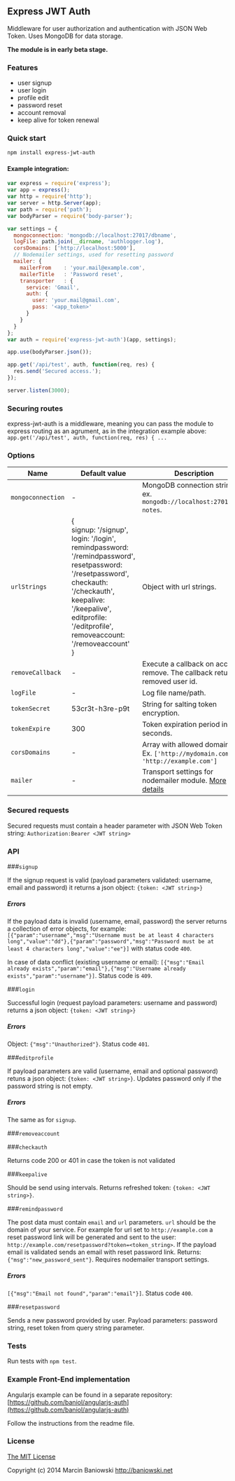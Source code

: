 ## Express JWT Auth

Middleware for user authorization and authentication with JSON Web Token. Uses MongoDB for data storage.

**The module is in early beta stage.**

### Features

* user signup
* user login
* profile edit
* password reset
* account removal
* keep alive for token renewal

### Quick start

```bash
npm install express-jwt-auth
```

#### Example integration:

```javascript
var express = require('express');
var app = express();
var http = require('http');
var server = http.Server(app);
var path = require('path');
var bodyParser = require('body-parser');

var settings = {
  mongoconnection: 'mongodb://localhost:27017/dbname',
  logFile: path.join(__dirname, 'authlogger.log'),
  corsDomains: ['http://localhost:5000'],
  // Nodemailer settings, used for resetting password
  mailer: {
    mailerFrom    : 'your.mail@example.com',
    mailerTitle   : 'Password reset',
    transporter   : {
      service: 'Gmail',
      auth: {
        user: 'your.mail@gmail.com',
        pass: '<app_token>'
      }
    }
  }
};
var auth = require('express-jwt-auth')(app, settings);

app.use(bodyParser.json());

app.get('/api/test', auth, function(req, res) {
  res.send('Secured access.');
});

server.listen(3000);

```

### Securing routes

express-jwt-auth is a middleware, meaning you can pass the module to express routing as an agrument, as in the integration example above: `app.get('/api/test', auth, function(req, res) { ...`

### Options

Name | Default value | Description
--- | --- | ---
`mongoconnection` | - | MongoDB connection string, ex. `mongodb://localhost:27017/my-notes`.
`urlStrings` | {<br>signup: '/signup',<br>login: '/login',<br>remindpassword: '/remindpassword',<br>resetpassword: '/resetpassword',<br>checkauth: '/checkauth',<br>keepalive: '/keepalive',<br>editprofile: '/editprofile',<br>removeaccount: '/removeaccount'<br>} | Object with url strings.
`removeCallback` | - | Execute a callback on account remove. The callback returns removed user id.
`logFile` | - | Log file name/path.
`tokenSecret` | 53cr3t-h3re-p9t | String for salting token encryption.
`tokenExpire` | 300 | Token expiration period in seconds.
`corsDomains` | - | Array with allowed domains. Ex. `['http://mydomain.com', 'http://example.com']`
`mailer` | - | Transport settings for nodemailer module. [More details](https://github.com/andris9/Nodemailer#examples)

### Secured requests

Secured requests must contain a header parameter with JSON Web Token string: `Authorization:Bearer <JWT string>`

### API

###`signup`

  If the signup request is valid (payload parameters validated: username, email and password) it returns a json object: `{token: <JWT string>}`

##### Errors

If the payload data is invalid (username, email, password) the server returns a collection of error objects, for example: `[{"param":"username","msg":"Username must be at least 4 characters long","value":"dd"},{"param":"password","msg":"Password must be at least 4 characters long","value":"ee"}]` with status code `400`.

In case of data conflict (existing username or email): `[{"msg":"Email already exists","param":"email"},{"msg":"Username already exists","param":"username"}]`. Status code is `409`.

###`login`

Successful login (request payload parameters: username and password) returns a json object: `{token: <JWT string>}`

##### Errors

Object: `{"msg":"Unauthorized"}`. Status code `401`.

###`editprofile`

If payload parameters are valid (username, email and optional password) retuns a json object: `{token: <JWT string>}`. Updates password only if the password string is not empty.

##### Errors

The same as for `signup`.

###`removeaccount`

###`checkauth`

Returns code 200 or 401 in case the token is not validated

###`keepalive`

Should be send using intervals. Returns refreshed token: `{token: <JWT string>}`.

###`remindpassword`

The post data must contain `email` and `url` parameters. `url` should be the domain of your service. For example for url set to `http://example.com` a reset password link will be generated and sent to the user: `http://example.com/resetpassword?token=<token_string>`.
If the payload email is validated sends an email with reset password link. Returns: `{"msg":"new_password_sent"}`. Requires nodemailer transport settings.

##### Errors 

`[{"msg":"Email not found","param":"email"}]`. Status code `400`.

###`resetpassword`

Sends a new password provided by user. Payload parameters: password string, reset token from query string parameter.

### Tests

Run tests with `npm test`.

### Example Front-End implementation

Angularjs example can be found in a separate repository: [https://github.com/baniol/angularjs-auth](https://github.com/baniol/angularjs-auth)

Follow the instructions from the readme file.

### License

[The MIT License](http://opensource.org/licenses/MIT)

Copyright (c) 2014 Marcin Baniowski <http://baniowski.net>
